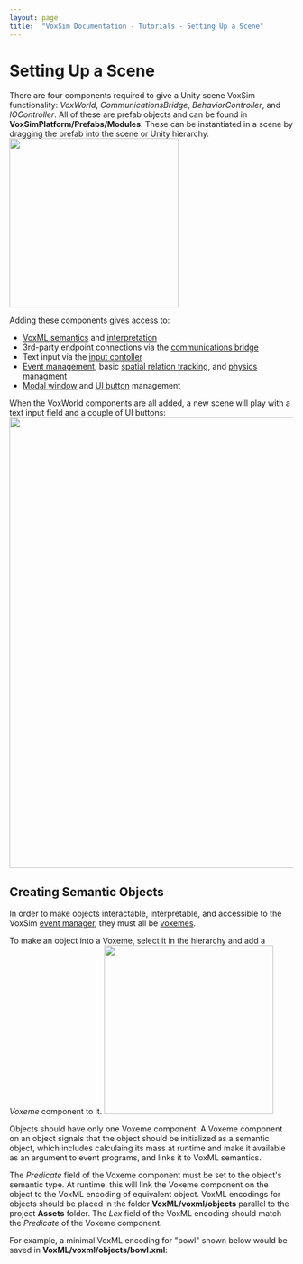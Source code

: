 ```yaml
---
layout: page
title:  "VoxSim Documentation - Tutorials - Setting Up a Scene"
---
```

# Setting Up a Scene
There are four components required to give a Unity scene VoxSim functionality: *VoxWorld*, *CommunicationsBridge*, *BehaviorController*, and *IOController*.  All of these are prefab objects and can be found in **VoxSimPlatform/Prefabs/Modules**.  These can be instantiated in a scene by dragging the prefab into the scene or Unity hierarchy.\
<img src="../../images/Setting-Up-a-Scene1.png" width="300">

Adding these components gives access to:
* [VoxML semantics](../../VoxSimPlatform/Vox/Voxeme) and [interpretation](../../VoxSimPlatform/Core/Predicates)
* 3rd-party endpoint connections via the [communications bridge](../../VoxSimPlatform/Network/CommunicationsBridge)
* Text input via the [input contoller](../../VoxSimPlatform/Agent/InputController)
* [Event management](../../VoxSimPlatform/Core/EventManager), basic [spatial relation tracking](../../VoxSimPlatform/SpatialReasoning/RelationTracker), and [physics managment](../../VoxSimPlatform/CogPhysics/PhysicsPrimitives)
* [Modal window](../Modal-Windows) and [UI button](../UI-Buttons) management

When the VoxWorld components are all added, a new scene will play with a text input field and a couple of UI buttons:\
<img src="../../images/Setting-Up-a-Scene2.png" width="800">

## Creating Semantic Objects
In order to make objects interactable, interpretable, and accessible to the VoxSim [event manager](../../VoxSimPlatform/Core/EventManager), they must all be [voxemes](../../VoxSimPlatform/Vox/Voxeme).

To make an object into a Voxeme, select it in the hierarchy and add a *Voxeme* component to it.
<img src="../../images/Setting-Up-a-Scene3.png" width="300">

Objects should have only one Voxeme component.  A Voxeme component on an object signals that the object should be initialized as a semantic object, which includes calculaing its mass at runtime and make it available as an argument to event programs, and links it to VoxML semantics.

The *Predicate* field of the Voxeme component must be set to the object's semantic type.  At runtime, this will link the Voxeme component on the object to the VoxML encoding of equivalent object.  VoxML encodings for objects should be placed in the folder **VoxML/voxml/objects** parallel to the project **Assets** folder.  The *Lex* field of the VoxML encoding should match the *Predicate* of the Voxeme component.

For example, a minimal VoxML encoding for "bowl" shown below would be saved in **VoxML/voxml/objects/bowl.xml**:

